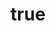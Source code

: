 ---
title: {
	'ru': 'Свет мой, зеркальце, скажи…',
	'en': 'At the mirror',
}
# dateStart: 2020
dateEnd: 2023
images: ['свет_мой_зеркальце_скажи.tif']
extra: {
	'ru': 'бумага, акварель, акрил',
	'en': 'paper, watercolour, acrylic paint',
}
size: 'A4'
# display: false
# text: ''
---
